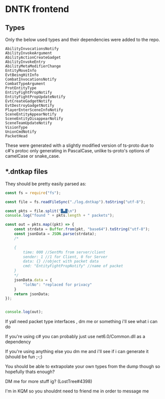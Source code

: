# DNTK frontend


## Types
Only the below used types and their dependencies were added to the repo.


```
AbilityInvocationsNotify
AbilityInvokeArgument
AbilityActionCreateGadget
AbilityInvokeEntry
AbilityMetaModifierChange
EntityMoveInfo
EvtBeingHitInfo
CombatInvocationsNotify
CombatTypeArgument
ProtEntityType
EntityFightPropNotify
EntityFightPropUpdateNotify
EvtCreateGadgetNotify
EvtDestroyGadgetNotify
PlayerEnterSceneInfoNotify
SceneEntityAppearNotify
SceneEntityDisappearNotify
SceneTeamUpdateNotify
VisionType
UnionCmdNotify
PacketHead
```

These were generated with a slightly modified version of ts-proto 
due to c#'s protoc only generating in PascalCase, 
unlike ts-proto's options of camelCase or snake_case.


## *.dntkap files

They should be pretty easily parsed as:
```js
const fs = require("fs");

const file = fs.readFileSync("./log.dntkap").toString("utf-8");

const pkts = file.split("█▄█\n")
console.log("found " + pkts.length + " packets");

const out = pkts.map((pkt) => {
    const strdata = Buffer.from(pkt, "base64").toString("utf-8");
    const jsonData = JSON.parse(strdata);
    /*

    {
        time: 000 //SentMs from server/client
        sender: 1 //1 for Client, 0 for Server
        data: {} //object with packet data
        cmd: "EntityFightPropNotify" //name of packet
    }
    */
    jsonData.data = {
        "lolNo": "replaced for privacy"
    }
    return jsonData;
});


console.log(out);
```

If yall need packet type interfaces , dm me or something i'll see what i can do



If you're using c# you can probably just use net6.0/Common.dll as a dependency

If you're using anything else you dm me and i'll see if i can generate it (should be fun ;-;)

You should be able to extrapolate your own types from the dump though so hopefully thats enough?


DM me for more stuff ig? (LostTree#4398)

I'm in KQM so you shouldnt need to friend me in order to message me


